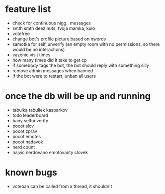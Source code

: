 # feature list
- check for continuous nigg.. messages
- smth smth deez nuts, tvoja mamka, kulo
- votefree
- change bot's profile picture based on nwords
- samotka for self_unverify (an empty room with no permissions, so there would be no interactions)
- vazenie visit times
- how many times did it take to get cp
- if somebody tags the bot, the bot should reply with something silly
- remove admin messages when banned
- if the bot were to restart, unban all users

# once the db will be up and running
- tabulka tabuliek kasparkov
- todo leaderboard
- bany selfunverify
- pocot slov
- pocot zprav
- pocot emotes
- pocot nadavok
- nerd count
- najvic nerdovano emotovanty clovek

# known bugs
- voteban can be called from a thread, it shouldn't